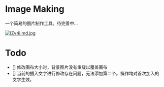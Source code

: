 # Image Making

一个简易的图片制作工具。待完善中...

[![IZv4i.md.jpg](https://s1.328888.xyz/2022/09/24/IZv4i.md.jpg)](https://imgloc.com/i/IZv4i)


# Todo
- [] 修改画布大小时，背景图片没有重载以覆盖画布
- [] 当前的插入文字进行修改存在问题，无法添加第二个。操作均对首次加入的文字生效。